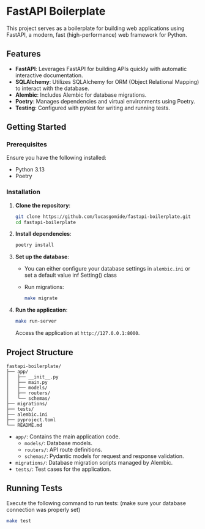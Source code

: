 
# FastAPI Boilerplate

This project serves as a boilerplate for building web applications using FastAPI, a modern, fast (high-performance) web framework for Python.

## Features

- **FastAPI**: Leverages FastAPI for building APIs quickly with automatic interactive documentation.
- **SQLAlchemy**: Utilizes SQLAlchemy for ORM (Object Relational Mapping) to interact with the database.
- **Alembic**: Includes Alembic for database migrations.
- **Poetry**: Manages dependencies and virtual environments using Poetry.
- **Testing**: Configured with pytest for writing and running tests.

## Getting Started

### Prerequisites

Ensure you have the following installed:

- Python 3.13
- Poetry

### Installation

1. **Clone the repository**:

   ```bash
   git clone https://github.com/lucasgomide/fastapi-boilerplate.git
   cd fastapi-boilerplate
   ```

2. **Install dependencies**:

   ```bash
   poetry install
   ```

3. **Set up the database**:

   - You can either configure your database settings in `alembic.ini` or set a default value inf Setting() class
   - Run migrations:

     ```bash
     make migrate
     ```

4. **Run the application**:

   ```bash
   make run-server
   ```

   Access the application at `http://127.0.0.1:8000`.

## Project Structure

```plaintext
fastapi-boilerplate/
├── app/
│   ├── __init__.py
│   ├── main.py
│   ├── models/
│   ├── routers/
│   └── schemas/
├── migrations/
├── tests/
├── alembic.ini
├── pyproject.toml
└── README.md
```

- `app/`: Contains the main application code.
  - `models/`: Database models.
  - `routers/`: API route definitions.
  - `schemas/`: Pydantic models for request and response validation.
- `migrations/`: Database migration scripts managed by Alembic.
- `tests/`: Test cases for the application.

## Running Tests

Execute the following command to run tests: (make sure your database connection was properly set)

```bash
make test
```